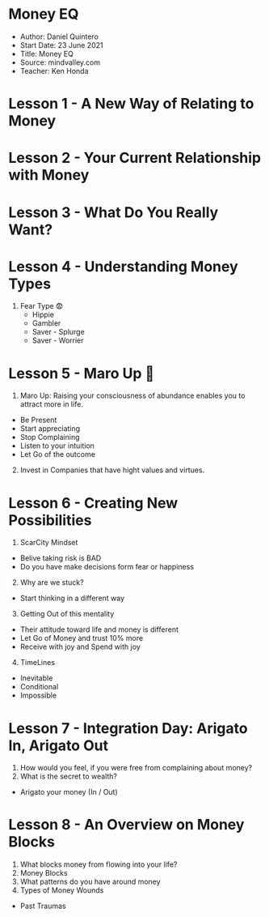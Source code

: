 # Money EQ

- Author: Daniel Quintero
- Start Date: 23 June 2021
- Title: Money EQ
- Source: mindvalley.com
- Teacher: Ken Honda

# Lesson 1 - A New Way of Relating to Money

# Lesson 2 - Your Current Relationship with Money

# Lesson 3 - What Do You Really Want?

# Lesson 4 - Understanding Money Types

1. Fear Type :fearful:
   -  Hippie
   -  Gambler
   -  Saver - Splurge
   -  Saver - Worrier

# Lesson 5 - Maro Up :palms_up_together:

1. Maro Up: Raising your consciousness of abundance enables you to attract more in life.
- Be Present
- Start appreciating
- Stop Complaining
- Listen to your intuition
- Let Go of the outcome

2. Invest in Companies that have hight values and virtues.


# Lesson 6 - Creating New Possibilities

1. ScarCity Mindset
- Belive taking risk is BAD
- Do you have make decisions form fear or happiness
2. Why are we stuck?
- Start thinking in a different way
3. Getting Out of this mentality
- Their attitude toward life and money is different
- Let Go  of Money and trust 10% more
- Receive with joy and Spend with joy
4. TimeLines
- Inevitable
- Conditional
- Impossible

# Lesson 7 - Integration Day: Arigato In, Arigato Out

1. How would you feel, if you were free from complaining about money?
2. What is the secret to wealth?
- Arigato your money (In / Out)

# Lesson 8 - An Overview on Money Blocks
1. What blocks money from flowing into your life?
2. Money Blocks
3. What patterns do you have around money
4. Types of Money Wounds
- Past Traumas
